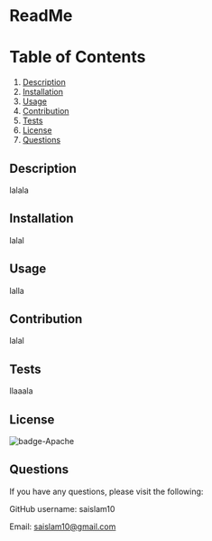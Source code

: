 
# ReadMe

# Table of Contents
1. [Description](#description)
2. [Installation](#installation)
3. [Usage](#usage)
4. [Contribution](#contribution)
5. [Tests](#tests)
6. [License](#license)
7. [Questions](#questions)

## Description
lalala

## Installation
lalal

## Usage
lalla

## Contribution
lalal

## Tests
llaaala

## License
<img src="https://img.shields.io/badge/license-Apache-blue" alt="badge-Apache" />

## Questions
If you have any questions, please visit the following:

GitHub username: saislam10

Email: saislam10@gmail.com

    